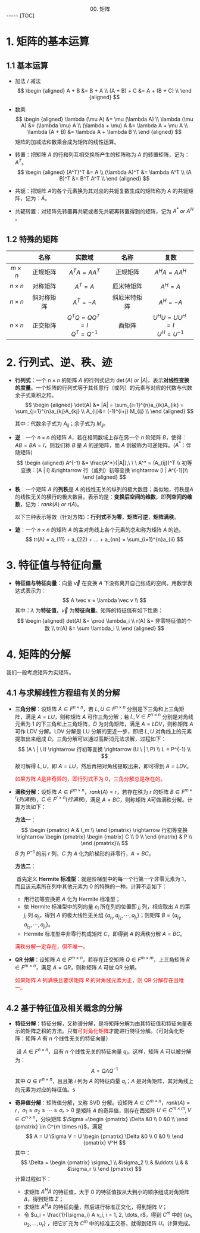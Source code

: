 <center>00. 矩阵</center>
-----
[TOC]

# 1. 矩阵的基本运算

## 1.1 基本运算

- 加法 / 减法
  $$
  \begin {aligned}
  A + B &= B + A	\\
  (A + B) + C &= A + (B + C)	\\
  \end {aligned}
  $$

- 数乘
  $$
  \begin {aligned}
  \lambda (\mu A) &= \mu (\lambda A)	\\
  \lambda (\mu A) &= (\lambda \mu) A	\\
  (\lambda + \mu) A &= \lambda A + \mu A	 \\
  \lambda (A + B) &= \lambda A + \lambda B \\
  \end {aligned}
  $$
  矩阵的加减法和数乘合成为矩阵的线性运算。

- 转置：把矩阵 $A$ 的行和列互相交换所产生的矩阵称为 $A$ 的转置矩阵，记为：$A^T$。
  $$
  \begin {aligned}
  (A^T)^T &= A	\\
  (\lambda A)^T &= \lambda A^T	\\
  (A B)^T &= B^T A^T 	\\
  \end {aligned}
  $$

- 共轭：把矩阵 $A​$ 的各个元素换为其对应的共轭复数生成的矩阵称为 $A​$ 的共轭矩阵，记为：$\bar A​$。

- 共轭转置：对矩阵先转置再共轭或者先共轭再转置得到的矩阵，记为 $A^* \ or\ A^H​$。

## 1.2 特殊的矩阵

|              |    名称    |                 实数域                  |     名称     |                  复数                   |
| :----------: | :--------: | :-------------------------------------: | :----------: | :-------------------------------------: |
| $m \times n$ |  正规矩阵  |             $A^T A = A A^T$             |   正规矩阵   |             $A^H A = A A^H$             |
| $n \times n$ |  对称矩阵  |                $A^T = A$                |  厄米特矩阵  |                $A^H = A$                |
| $n \times n$ | 斜对称矩阵 |               $A^T = -A$                | 斜厄米特矩阵 |               $A^H = -A$                |
| $n \times n$ |  正交矩阵  | $Q^T Q = Q Q^T = I$<br />$Q^T = Q^{-1}​$ |    酉矩阵    | $U^H U = U U^H = I$<br />$U^H = U^{-1}$ |

# 2. 行列式、逆、秩、迹

- **行列式**：一个 $n \times n$ 的矩阵 $A$ 的行列式记为 $\det(A) \ or\ |A|$，表示**对线性变换的度量**。一个矩阵的行列式等于其任意行（或列）的元素与对应的代数与代数余子式乘积之和。
  $$
  \begin {aligned}
  \det(A) &= |A| = \sum_{i=1}^{n}a_{ik}A_{ik} = \sum_{j=1}^{n}a_{kj}A_{kj}	\\
  A_{ij}&= (-1)^{i+j} M_{ij}	\\
  \end {aligned}
  $$

  其中：代数余子式为 $A_{ij}$；余子式为 $M_{ij}$。

- **逆**：一个 $n \times n$ 的矩阵 $A$，若在相同数域上存在另一个 $n$ 阶矩阵 $B$，使得：$AB = BA = I$，则我们称 $B$ 是 $A$ 的逆矩阵，而 $A$ 则被称为可逆矩阵。($A^*$：伴随矩阵)
  $$
  \begin {aligned}
  A^{-1} &= \frac{A^*}{|A|},\ \ \ A^* = (A_{ij})^T	\\
  初等变换：[A | I] &\rightarrow 行（或列）初等变换 \rightarrow [I | A^{-1}]\\
  \end {aligned}
  $$

- **秩**：一个矩阵 $A$ 的**列秩**是 $A$ 的线性无关的纵列的极大数目；类似地，行秩是$A$ 的线性无关的横行的极大数目。表示的是：**变换后空间的维数**，即**列空间的维数**，记为：$rank(A) \ or \ r(A)$。

  以下三种表示等效（针对方阵）：**行列式不为零**，**矩阵可逆**，**矩阵满秩**。 

- **迹**：一个 $n \times n​$ 的矩阵 $A​$ 的主对角线上各个元素的总和称为矩阵 $A​$ 的迹。
  $$
  tr(A) = a_{11} + a_{22} + ... + a_{nn} = \sum_{i=1}^{n}a_{ii}
  $$

# 3. 特征值与特征向量

- **特征值与特征向量**：向量 $\vec v$ 在变换 $A$ 下没有离开自己张成的空间。用数学表达式表示为：
  $$
  A \vec v = \lambda \vec v	\\
  $$
  其中：$\lambda$ 为**特征值**，$\vec v$ 为**特征向量**。矩阵的特征值有如下性质：
  $$
  \begin {aligned}
  det(A) &= \prod \lambda_i	\\
  r(A) &= 非零特征值的个数	\\
  tr(A) &= \sum \lambda_i	\\
  \end {aligned}
  $$

# 4. 矩阵的分解

我们一般考虑矩阵为实矩阵。

## 4.1 与求解线性方程组有关的分解

- **三角分解**：设矩阵 $A \in F^{n \times n}$，若 $L, U \in F^{n \times n}$ 分别是下三角和上三角矩阵，满足 $A = L U$，则称矩阵 $A$ 可作三角分解；若 $L, V \in F^{n \times n}$ 分别是对角线元素为 $1$ 的下三角和上三角矩阵，$D$ 为对角矩阵，满足 $A = L D V$，则称矩阵 $A$ 可作 LDV 分解。LDV 分解是 LU 分解的更近一步，即把 $L, U$ 对角线上的元素提取出来组成 $D$。三角分解可以通过高斯消元法求解，过程如下：
  $$
  (A \ | \ I) \rightarrow 行初等变换 \rightarrow (U \ | \ P)	\\
  L = P^{-1}	\\
  $$
  故可解得 $L, U$，即 $A = LU$，然后再把对角线提取出来，即可得到 $A = LDV$。

  <font color=red>如果方阵 $A​$ 是非奇异的，即行列式不为 0，三角分解总是存在的。</font>

- **满秩分解**：设矩阵 $A \in F^{m \times n}$，$rank(A) = r$，若存在秩为 $r$ 的矩阵 $B \in F^{m \times r}(列满秩)$，$C \in F^{r \times n}(行满秩)$，满足 $A = BC$，则称矩阵 $A​$ 可做满秩分解。计算方法如下：

  **方法一**：
  $$
  \begin {pmatrix}
  A	& I_m	\\
  \end {pmatrix}
  \rightarrow 行初等变换 \rightarrow
  \begin {pmatrix}
  \begin {matrix} C \\ 0 \\ \end {matrix} & P	\\ 
  \end {pmatrix}\\
  $$
  $B$ 为 $P^{-1}$ 的前 $r$ 列，$C$ 为 $A$ 化为阶梯形的非零行，$A = BC$。

  **方法二**：

  ​	首先定义 **Hermite 标准型**：就是阶梯型中的每一个行第一个非零元素为 $1$，而且该元素所在列中其他元素为 $0$ 的特殊的一种。计算不走如下：

  - 用行初等变换把 $A$ 化为 Hermite 标准型；
  - 依 Hermite 标准型中的列向量 $e_i$ 所在列的位置即 $j_i$ 列，相应取出 $A$ 的第 $j_i$ 列 $a_{j_i}$，得到 $A$ 的极大线性无关组 $\{a_{j_1}, a_{j_2}, \cdots, a_{j_r}\}$；则矩阵 $B = \{a_{j_1}, a_{j_2}, \cdots, a_{j_r}\}$。
  - Hermite 标准型中非零行构成矩阵 $C$，即得到 $A$ 的满秩分解 $A = BC$。

  <font color=red>满秩分解一定存在，但不唯一。</font>

- **QR 分解**：设矩阵 $A \in F^{m \times n}​$，若存在正交矩阵 $Q \in F^{m \times m}​$，上三角矩阵 $R \in F^{m \times n}​$，满足 $A = QR​$，则称矩阵 $A​$ 可做 QR 分解。 

  <font color=red>如果矩阵 $A​$ 列满秩且要求矩阵 $R​$ 的对角线元素为正，则 QR 分解存在且唯一。</font>

## 4.2 基于特征值及相关概念的分解

- **特征分解**：特征分解，又称谱分解，是将矩阵分解为由其特征值和特征向量表示的矩阵之积的方法。只有<font color=red>可对角化矩阵</font>才能进行特征分解。（可对角化矩阵：矩阵 $A$ 有 $n$ 个线性无关的特征向量）

  ​	设 $A \in F^{n \times n}$，且有 $n$ 个线性无关的特征向量 $q_i$。这样，矩阵 $A$ 可以被分解为：
  $$
  A = Q \Lambda Q^{-1}
  $$
  其中 $Q \in F^{n \times n}$，且且第 $i$ 列为 $A$ 的特征向量 $q_i$；$\Lambda$ 是对角矩阵，其对角线上的元素为对应的特征值。s

- **奇异值分解**：矩阵值分解，又称 SVD 分解。设矩阵 $A \in C^{m \times n}$，$rank(A) = r$，$\sigma_1 \geq \sigma_2 \geq \cdots \geq \sigma_r > 0$ 是矩阵 $A$ 的奇异值，则存在酉矩阵 $U \in C^{m \times m}, V \in C^{n \times n}$，分块矩阵 $\Sigma =\begin {pmatrix} \Delta &0 \\ 0 &0 \\ \end {pmatrix} \in  C^{m \times n}$，满足
  $$
  A = U \Sigma V = U \begin {pmatrix} \Delta &0 \\ 0 &0 \\ \end {pmatrix} V^H
  $$
  其中：
  $$
  \Delta = \begin {pmatrix} 
  \sigma_1	\\ 
  	&\sigma_2	\\
  	&	&\ddots		\\
  	&	&	&\sigma_r	\\
  \end {pmatrix}
  $$
  计算过程如下：

  - 求矩阵 $A^H A$ 的特征值，大于 $0$ 的特征值按从大到小的顺序组成对角矩阵 $\Delta$，得到矩阵 $\Sigma$；
  - 求矩阵 $A^H A$ 的特征向量，然后进行标准正交化，得到矩阵 $V$；
  - 令 $u_i = \frac{1}{\sigma_i} A v_i, i = 1, 2, \dots, r$，得到 $C^{m}$ 中的 $\{u_1, u_2, \dots, u_r\}$ ，把它扩充为 $C^{m}$ 中的标准正交基，就得到矩阵 $U$。计算完成。

